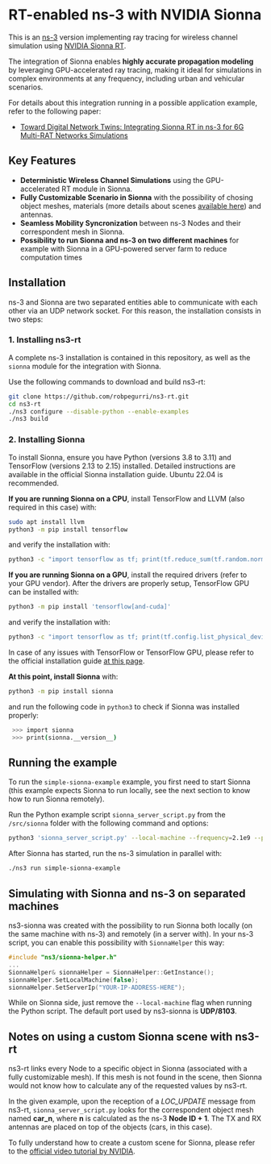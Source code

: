 # RT-enabled ns-3 with NVIDIA Sionna

This is an [ns-3](https://www.nsnam.orghttps:/) version implementing ray tracing for wireless channel simulation using [NVIDIA Sionna RT](https://github.com/NVlabs/sionna).

The integration of Sionna enables **highly accurate propagation modeling** by leveraging GPU-accelerated ray tracing, making it ideal for simulations in complex environments at any frequency, including urban and vehicular scenarios.

For details about this integration running in a possible application example, refer to the following paper:

- [Toward Digital Network Twins: Integrating Sionna RT in ns-3 for 6G Multi-RAT Networks Simulations](https://arxiv.org/abs/2501.00372)

## Key Features

- **Deterministic Wireless Channel Simulations** using the GPU-accelerated RT module in Sionna.
- **Fully Customizable Scenario in Sionna** with the possibility of chosing object meshes, materials (more details about scenes [available here](https://nvlabs.github.io/sionna/api/rt.html)) and antennas.
- **Seamless Mobility Syncronization** between ns-3 Nodes and their correspondent mesh in Sionna.
- **Possibility to run Sionna and ns-3 on two different machines** for example with Sionna in a GPU-powered server farm to reduce computation times

## Installation

ns-3 and Sionna are two separated entities able to communicate with each other via an UDP network socket. For this reason, the installation consists in two steps:

### 1. Installing ns3-rt

A complete ns-3 installation is contained in this repository, as well as the `sionna` module for the integration with Sionna.

Use the following commands to download and build ns3-rt:

```bash
git clone https://github.com/robpegurri/ns3-rt.git
cd ns3-rt
./ns3 configure --disable-python --enable-examples 
./ns3 build
```

### 2. Installing Sionna

To install Sionna, ensure you have Python (versions 3.8 to 3.11) and TensorFlow (versions 2.13 to 2.15) installed. Detailed instructions are available in the official Sionna installation guide. Ubuntu 22.04 is recommended.

**If you are running Sionna on a CPU**, install TensorFlow and LLVM (also required in this case) with:

```bash
sudo apt install llvm
python3 -m pip install tensorflow 
```

and verify the installation with:

```bash
python3 -c "import tensorflow as tf; print(tf.reduce_sum(tf.random.normal([1000, 1000])))"
```

**If you are running Sionna on a GPU**, install the required drivers (refer to your GPU vendor). After the drivers are properly setup, TensorFlow GPU can be installed with:

```bash
python3 -m pip install 'tensorflow[and-cuda]' 
```

and verify the installation with:

```bash
python3 -c "import tensorflow as tf; print(tf.config.list_physical_devices('GPU'))"
```

In case of any issues with TensorFlow or TensorFlow GPU, please refer to the official installation guide [at this page](https://www.tensorflow.org/install).

**At this point, install Sionna** with:

```bash
python3 -m pip install sionna
```

and run the following code in `python3` to check if Sionna was installed properly:

```bash
 >>> import sionna
 >>> print(sionna.__version__)
```

## Running the example

To run the `simple-sionna-example` example, you first need to start Sionna (this example expects Sionna to run locally, see the next section to know how to run Sionna remotely).

Run the Python example script `sionna_server_script.py` from the `/src/sionna` folder with the following command and options:

```bash
python3 'sionna_server_script.py' --local-machine --frequency=2.1e9 --path-to-xml-scenario=scenarios/SionnaExampleScenario/scene.xml
```

After Sionna has started, run the ns-3 simulation in parallel with:

```bash
./ns3 run simple-sionna-example
```

## Simulating with Sionna and ns-3 on separated machines

ns3-sionna was created with the possibility to run Sionna both locally (on the same machine with ns-3) and remotely (in a server with). In your ns-3 script, you can enable this possibility with `SionnaHelper` this way:

```cpp
#include "ns3/sionna-helper.h"
...
SionnaHelper& sionnaHelper = SionnaHelper::GetInstance();
sionnaHelper.SetLocalMachine(false);
sionnaHelper.SetServerIp("YOUR-IP-ADDRESS-HERE");
```

While on Sionna side, just remove the `--local-machine` flag when running the Python script. The default port used by ns3-sionna is **UDP/8103**.

## Notes on using a custom Sionna scene with ns3-rt

ns3-rt links every Node to a specific object in Sionna (associated with a fully customizable mesh). If this mesh is not found in the scene, then Sionna would not know how to calculate any of the requested values by ns3-rt.

In the given example, upon the reception of a *LOC_UPDATE* message from ns3-rt, `sionna_server_script.py` looks for the correspondent object mesh named **car_n**, where **n** is calculated as the ns-3 **Node ID + 1**. The TX and RX antennas are placed on top of the objects (cars, in this case).

To fully understand how to create a custom scene for Sionna, please refer to the [official video tutorial by NVIDIA](https://www.youtube.com/watch?v=7xHLDxUaQ7chttps:/).

